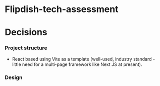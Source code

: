 # Flipdish-tech-assessment

# Decisions

### Project structure

- React based using Vite as a template (well-used, industry standard - little need for a multi-page framework like Next JS at present).

### Design
